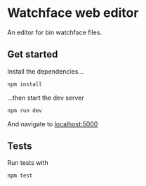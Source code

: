 # Watchface web editor

An editor for bin watchface files.

## Get started

Install the dependencies...

```bash
npm install
```

...then start the dev server

```bash
npm run dev
```

And navigate to [localhost:5000](http://localhost:5000)


## Tests

Run tests with

```bash
npm test
```



